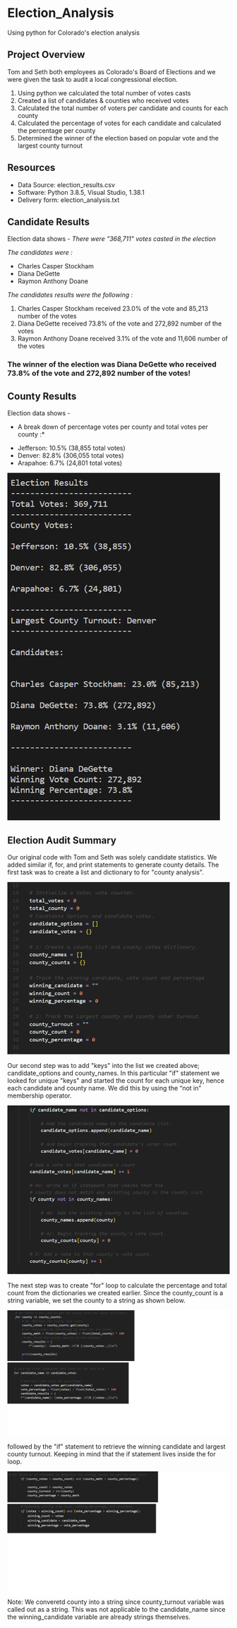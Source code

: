 # Election_Analysis
Using python for Colorado's election analysis
## Project Overview 
Tom and Seth both employees as Colorado's Board of Elections and we were given the task to audit a local congressional election.

1. Using python we calculated the total number of votes casts
2. Created a list of candidates & counties who received votes
3. Calculated the total number of voters per candidate and counts for each county
4. Calculated the percentage of votes for each candidate and calculated the percentage per county
5. Determined the winner of the election based on popular vote and the largest county turnout

## Resources
- Data Source: election_results.csv
- Software: Python 3.8.5, Visual Studio, 1.38.1
- Delivery form: election_analysis.txt

## Candidate Results 
Election data shows -
*There were "368,711" votes casted in the election*

*The candidates were :*

- Charles Casper Stockham
-  Diana DeGette
-   Raymon Anthony Doane

*The candidates results were the following :*

1) Charles Casper Stockham received 23.0% of the vote and 85,213 number of the votes 
2) Diana DeGette received 73.8% of the vote and 272,892 number of the votes
3) Raymon Anthony Doane received 3.1% of the vote and 11,606 number of the votes

### **The winner of the election was Diana DeGette who received 73.8% of the vote and 272,892 number of the votes!**

## County Results
Election data shows -
* A break down of percentage votes per county and total votes per county :*

- Jefferson: 10.5% (38,855 total votes)
- Denver: 82.8% (306,055 total votes)
- Arapahoe: 6.7% (24,801 total votes)

![This is an image](https://github.com/IIrazoque/Election_Analysis/blob/948330858e6ab4be5502c1605afa53b8a8c5d4d1/Resources/terminal_display_screenshot.PNG)


## Election Audit Summary
Our original code with Tom and Seth was solely candidate statistics. We added similar if, for, and print statements to generate county details. 
The first task was to create a list and dictionary to for "county analysis". 

![This is an image](https://github.com/IIrazoque/Election_Analysis/blob/948330858e6ab4be5502c1605afa53b8a8c5d4d1/Resources/creating_list_dicts_variables.PNG)

Our second step was to add "keys" into the list we created above; candidate_options and county_names. In this particular "if" statement we looked for unique "keys" and started the count for each unique key, hence each candidate and county name. We did this by using the “not in” membership operator. 


![This is an image](https://github.com/IIrazoque/Election_Analysis/blob/948330858e6ab4be5502c1605afa53b8a8c5d4d1/Resources/adding%20keys%20to%20list.PNG)

The next step was to create "for" loop to calculate the percentage and total count from the dictionaries we created earlier. Since the county_count is a string variable, we set the county to a string as shown below.

![This is an image](https://github.com/IIrazoque/Election_Analysis/blob/948330858e6ab4be5502c1605afa53b8a8c5d4d1/Resources/for%20loop%20code.png)

followed by the "if" statement to retrieve the winning candidate and largest county turnout. Keeping in mind that the if statement lives inside the for loop.

![This is an image](https://github.com/IIrazoque/Election_Analysis/blob/948330858e6ab4be5502c1605afa53b8a8c5d4d1/Resources/if%20statement%20code.png)
Note: We converetd county into a string since county_turnout variable was called out as a string. This was not applicable to the candidate_name since the winning_candidate variable are already strings themselves. 



